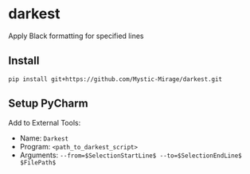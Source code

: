 # darkest
Apply Black formatting for specified lines

## Install
`pip install git+https://github.com/Mystic-Mirage/darkest.git`

## Setup PyCharm
Add to External Tools:
* Name: `Darkest`
* Program: `<path_to_darkest_script>`
* Arguments: `--from=$SelectionStartLine$ --to=$SelectionEndLine$ $FilePath$`
